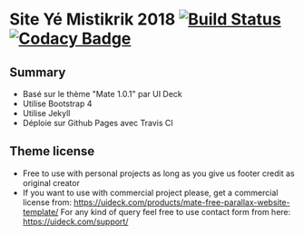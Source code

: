 # Site Yé Mistikrik 2018 [![Build Status](https://travis-ci.com/Dugnychon/YM-Web.svg?token=p5pFoFaqAiLRDSEHnrdp&branch=master)](https://travis-ci.com/Dugnychon/YM-Web) [![Codacy Badge](https://api.codacy.com/project/badge/Grade/8c3d46f33afb49b2abd4e1eebdddd966)](https://www.codacy.com?utm_source=github.com&utm_medium=referral&utm_content=Dugnychon/YM-Web&utm_campaign=Badge_Grade)

## Summary

-   Basé sur le thème "Mate 1.0.1" par UI Deck
-   Utilise Bootstrap 4
-   Utilise Jekyll
-   Déploie sur Github Pages avec Travis CI

## Theme license

* Free to use with personal projects as long as you give us footer credit as original creator
* If you want to use with commercial project please, get a commercial license from: https://uideck.com/products/mate-free-parallax-website-template/
For any kind of query feel free to use contact form from here: https://uideck.com/support/
